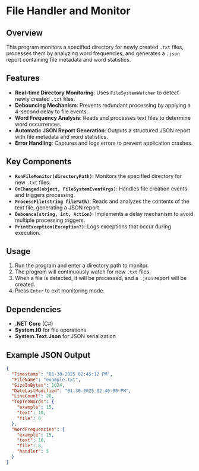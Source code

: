 # File Handler and Monitor

## Overview
This program monitors a specified directory for newly created `.txt` files, processes them by analyzing word frequencies, and generates a `.json` report containing file metadata and word statistics.

## Features
- **Real-time Directory Monitoring**: Uses `FileSystemWatcher` to detect newly created `.txt` files.
- **Debouncing Mechanism**: Prevents redundant processing by applying a 4-second delay to file events.
- **Word Frequency Analysis**: Reads and processes text files to determine word occurrences.
- **Automatic JSON Report Generation**: Outputs a structured JSON report with file metadata and word statistics.
- **Error Handling**: Captures and logs errors to prevent application crashes.

## Key Components
- **`RunFileMonitor(directoryPath)`**: Monitors the specified directory for new `.txt` files.
- **`OnChanged(object, FileSystemEventArgs)`**: Handles file creation events and triggers processing.
- **`ProcessFile(string filePath)`**: Reads and analyzes the contents of the text file, generating a JSON report.
- **`Debounce(string, int, Action)`**: Implements a delay mechanism to avoid multiple processing triggers.
- **`PrintException(Exception?)`**: Logs exceptions that occur during execution.

## Usage
1. Run the program and enter a directory path to monitor.
2. The program will continuously watch for new `.txt` files.
3. When a file is detected, it will be processed, and a `.json` report will be created.
4. Press `Enter` to exit monitoring mode.

## Dependencies
- **.NET Core** (C#)
- **System.IO** for file operations
- **System.Text.Json** for JSON serialization

## Example JSON Output
```json
{
  "Timestamp": "01-30-2025 02:45:12 PM",
  "FileName": "example.txt",
  "SizeInBytes": 1024,
  "DateLastModified": "01-30-2025 02:40:00 PM",
  "LineCount": 20,
  "TopTenWords": {
    "example": 15,
    "text": 10,
    "file": 8
  },
  "WordFrequencies": {
    "example": 15,
    "text": 10,
    "file": 8,
    "handler": 5
  }
}

